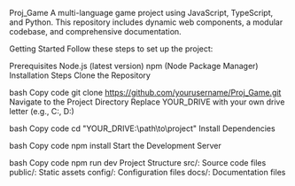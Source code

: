 Proj_Game
A multi-language game project using JavaScript, TypeScript, and Python. This repository includes dynamic web components, a modular codebase, and comprehensive documentation.

Getting Started
Follow these steps to set up the project:

Prerequisites
Node.js (latest version)
npm (Node Package Manager)
Installation Steps
Clone the Repository

bash
Copy code
git clone https://github.com/yourusername/Proj_Game.git
Navigate to the Project Directory
Replace YOUR_DRIVE with your own drive letter (e.g., C:, D:)

bash
Copy code
cd "YOUR_DRIVE:\path\to\project"
Install Dependencies

bash
Copy code
npm install
Start the Development Server

bash
Copy code
npm run dev
Project Structure
src/: Source code files
public/: Static assets
config/: Configuration files
docs/: Documentation files
